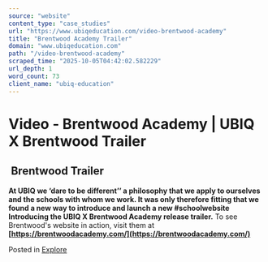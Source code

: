 ```yaml
---
source: "website"
content_type: "case_studies"
url: "https://www.ubiqeducation.com/video-brentwood-academy"
title: "Brentwood Academy Trailer"
domain: "www.ubiqeducation.com"
path: "/video-brentwood-academy"
scraped_time: "2025-10-05T04:42:02.582229"
url_depth: 1
word_count: 73
client_name: "ubiq-education"
---
```


# Video - Brentwood Academy | UBIQ X Brentwood Trailer

##  Brentwood Trailer

**At UBIQ we ‘dare to be different’’ a philosophy that we apply to ourselves and the schools with whom we work. It was only therefore fitting that we found a new way to introduce and launch a new #schoolwebsite Introducing the UBIQ X Brentwood Academy release trailer.** To see Brentwood's website in action, visit them at **[https://brentwoodacademy.com/](https://brentwoodacademy.com/)**

Posted in [Explore](/the-hub)